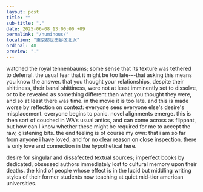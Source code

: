 ```yaml
---
layout: post
title: ""
sub-title: "."
date: 2025-06-08 13:00:00 +09
permalink: "/numinous/"
location: "東京都世田谷区北沢"
ordinal: 48
preview: "."
---
```


watched the royal tennenbaums; some sense that its texture was tethered to deferral. the usual fear that it might be too late---that asking this means you know the answer. that you thought your relationships, despite their shittiness, their banal shittiness, were not at least imminently set to dissolve, or to be revealed as something different than what you thought they were, and so at least there was time. in the movie it is too late. and this is made worse by reflection on context: everyone sees everyone else's desire's misplacement. everyone begins to panic. novel alignments emerge. this is then sort of couched in WA's usual antics, and can come across as flippant, but how can I know whether these might be required for me to accept the raw, glistening bits. the end feeling is of course my own: that i am so far from anyone i have loved, and for no clear reason on close inspection. there is only love and connection in the hypothetical here.

desire for singular and dissafected textual sources; imperfect books by dedicated, obsessed authors immediately lost to cultural memory upon their deaths. the kind of people whose effect is in the lucid but middling writing styles of their former students now teaching at quiet mid-tier american universities.
